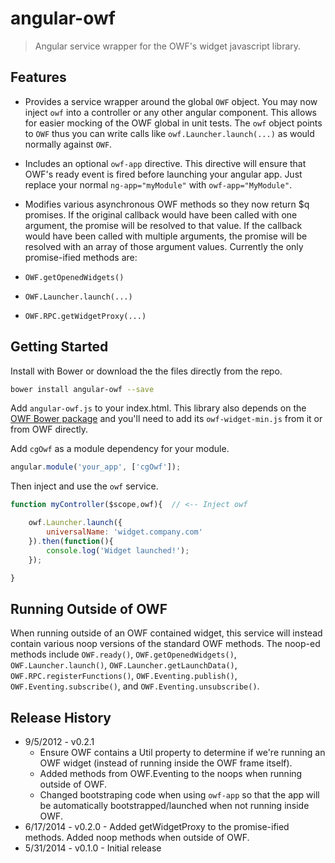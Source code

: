 # angular-owf

> Angular service wrapper for the OWF's widget javascript library.

## Features

 * Provides a service wrapper around the global `OWF` object.  You may now inject `owf` into a controller or any other angular component.  This allows for easier mocking of the OWF global in unit tests.  The `owf` object points to `OWF` thus you can write calls like `owf.Launcher.launch(...)` as would normally against `OWF`.

 * Includes an optional `owf-app` directive.  This directive will ensure that OWF's ready event is fired before launching your angular app.  Just replace your normal `ng-app="myModule"` with `owf-app="MyModule"`.

 * Modifies various asynchronous OWF methods so they now return $q promises. If the original callback would have been called with one argument, the promise will be resolved to that value.  If the callback would have been called with multiple arguments, the promise will be resolved with an array of those argument values. Currently the only promise-ified methods are:
  * `OWF.getOpenedWidgets()`
  * `OWF.Launcher.launch(...)`
  * `OWF.RPC.getWidgetProxy(...)`

## Getting Started

Install with Bower or download the the files directly from the repo.

```bash
bower install angular-owf --save
```

Add `angular-owf.js` to your index.html. This library also depends on the [OWF Bower package](https://github.com/cgross/owf-bower) and you'll need to add its `owf-widget-min.js` from it or from OWF directly.

Add `cgOwf` as a module dependency for your module.

```js
angular.module('your_app', ['cgOwf']);
```

Then inject and use the `owf` service.

```js
function myController($scope,owf){  // <-- Inject owf

    owf.Launcher.launch({
        universalName: 'widget.company.com'
    }).then(function(){
        console.log('Widget launched!');
    });

}
```

## Running Outside of OWF

When running outside of an OWF contained widget, this service will instead contain various noop versions of the standard OWF methods.  The noop-ed methods include `OWF.ready()`, `OWF.getOpenedWidgets()`, `OWF.Launcher.launch()`, `OWF.Launcher.getLaunchData()`, `OWF.RPC.registerFunctions()`, `OWF.Eventing.publish()`, `OWF.Eventing.subscribe()`, and `OWF.Eventing.unsubscribe()`.  

## Release History
 * 9/5/2012 - v0.2.1
    * Ensure OWF contains a Util property to determine if we're running an OWF widget (instead of running inside the OWF frame itself).
    * Added methods from OWF.Eventing to the noops when running outside of OWF.
    * Changed bootstraping code when using `owf-app` so that the app will be automatically bootstrapped/launched when not running inside OWF.
 * 6/17/2014 - v0.2.0 - Added getWidgetProxy to the promise-ified methods.  Added noop methods when outside of OWF.
 * 5/31/2014 - v0.1.0 - Initial release
